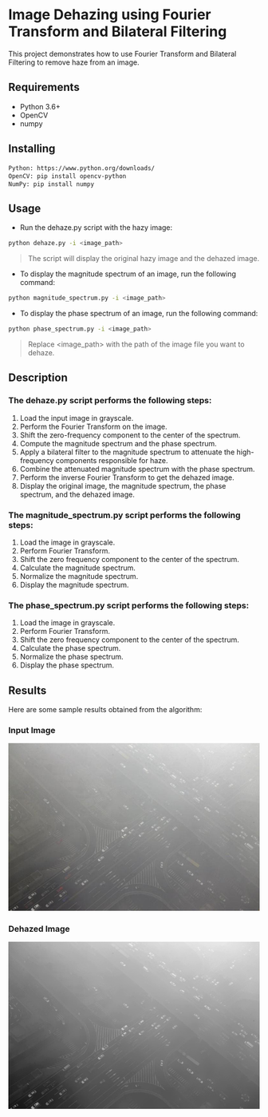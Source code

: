 # Image Dehazing using Fourier Transform and Bilateral Filtering

This project demonstrates how to use Fourier Transform and Bilateral Filtering to remove haze from an image.

## Requirements

* Python 3.6+
* OpenCV
* numpy

## Installing

    Python: https://www.python.org/downloads/
    OpenCV: pip install opencv-python
    NumPy: pip install numpy

## Usage

* Run the dehaze.py script with the hazy image:
```bash
python dehaze.py -i <image_path>
```
> The script will display the original hazy image and the dehazed image.

* To display the magnitude spectrum of an image, run the following command:
```bash
python magnitude_spectrum.py -i <image_path>
```

* To display the phase spectrum of an image, run the following command:
```bash
python phase_spectrum.py -i <image_path>
```
> Replace <image_path> with the path of the image file you want to dehaze.

## Description

### The dehaze.py script performs the following steps:

  1. Load the input image in grayscale.
  2. Perform the Fourier Transform on the image.
  3. Shift the zero-frequency component to the center of the spectrum.
  4. Compute the magnitude spectrum and the phase spectrum.
  5. Apply a bilateral filter to the magnitude spectrum to attenuate the high-frequency components responsible for haze.
  6. Combine the attenuated magnitude spectrum with the phase spectrum.
  7. Perform the inverse Fourier Transform to get the dehazed image.
  8. Display the original image, the magnitude spectrum, the phase spectrum, and the dehazed image.

### The magnitude_spectrum.py script performs the following steps:
 
  1. Load the image in grayscale.
  2. Perform Fourier Transform.
  3. Shift the zero frequency component to the center of the spectrum.
  4. Calculate the magnitude spectrum.
  5. Normalize the magnitude spectrum.
  6. Display the magnitude spectrum.
 
### The phase_spectrum.py script performs the following steps:

  1. Load the image in grayscale.
  2. Perform Fourier Transform.
  3. Shift the zero frequency component to the center of the spectrum.
  4. Calculate the phase spectrum.
  5. Normalize the phase spectrum.
  6. Display the phase spectrum.
    
## Results

Here are some sample results obtained from the algorithm:

### Input Image

![Input Image](dataset/hazy_images/img46.jpg)

### Dehazed Image

![Dehazed Image](dataset/dehazed_images/img46_dehazed.jpg)
